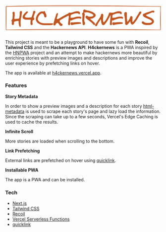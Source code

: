 ![H4ckernews](./public/logo.png)

This project is meant to be a playground to have some fun with **Recoil**, **Tailwind CSS** and the **Hackernews API**. **H4ckernews** is a PWA inspired by the [HNPWA](https://hnpwa.com/) project and an attempt to make hackernews more beautiful by enriching stories with preview images and descriptions and improve the user experience by prefetching links on hover.

The app is available at [h4ckernews.vercel.app](https://h4ckernews.vercel.app/).

### Features

**Story Metadata**

In order to show a preview images and a description for each story [html-metadata](https://www.npmjs.com/package/html-metadata) is used to scrape each story's page and lazy load the information. Since the scraping can take up to a few seconds, Vercel's Edge Caching is used to cache the results.

**Infinite Scroll**

More stories are loaded when scrolling to the bottom.

**Link Prefetching**

External links are prefetched on hover using [quicklink](https://github.com/GoogleChromeLabs/quicklink).

**Installable PWA**

The app is a PWA and can be installed.

### Tech

- [Next.js](https://nextjs.org/)
- [Tailwind CSS](https://tailwindcss.com/)
- [Recoil](https://recoiljs.org/)
- [Vercel Serverless Functions](https://vercel.com/docs/serverless-functions/introduction)
- [quicklink](https://github.com/GoogleChromeLabs/quicklink)

